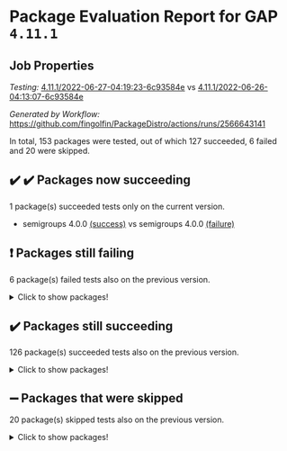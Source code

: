 # Package Evaluation Report for GAP `4.11.1`

## Job Properties

*Testing:* [4.11.1/2022-06-27-04:19:23-6c93584e](https://github.com/fingolfin/PackageDistro/blob/data/reports/4.11.1/2022-06-27-04:19:23-6c93584e) vs [4.11.1/2022-06-26-04:13:07-6c93584e](https://github.com/fingolfin/PackageDistro/blob/data/reports/4.11.1/2022-06-26-04:13:07-6c93584e)

*Generated by Workflow:* https://github.com/fingolfin/PackageDistro/actions/runs/2566643141

In total, 153 packages were tested, out of which 127 succeeded, 6 failed and 20 were skipped.

## :heavy_check_mark: :heavy_check_mark: Packages now succeeding

1 package(s) succeeded tests only on the current version.
- semigroups 4.0.0 [(success)](https://github.com/fingolfin/PackageDistro/runs/7065970797?check_suite_focus=true) vs semigroups 4.0.0 [(failure)](https://github.com/fingolfin/PackageDistro/runs/7058177191?check_suite_focus=true)

## :exclamation: Packages still failing

6 package(s) failed tests also on the previous version.
<details><summary>Click to show packages!</summary>

- fining 1.4.1 [(failure)](https://github.com/fingolfin/PackageDistro/runs/7065967938?check_suite_focus=true)
- francy 1.2.4 [(failure)](https://github.com/fingolfin/PackageDistro/runs/7065968128?check_suite_focus=true)
- hap 1.41 [(failure)](https://github.com/fingolfin/PackageDistro/runs/7065968552?check_suite_focus=true)
- normalizinterface 1.3.2 [(failure)](https://github.com/fingolfin/PackageDistro/runs/7065969802?check_suite_focus=true)
- packagemanager 1.2 [(failure)](https://github.com/fingolfin/PackageDistro/runs/7065969993?check_suite_focus=true)
- recog 1.3.2 [(failure)](https://github.com/fingolfin/PackageDistro/runs/7065970598?check_suite_focus=true)
</details>

## :heavy_check_mark: Packages still succeeding

126 package(s) succeeded tests also on the previous version.
<details><summary>Click to show packages!</summary>

- ace 5.4 [(success)](https://github.com/fingolfin/PackageDistro/runs/7065966646?check_suite_focus=true)
- aclib 1.3.2 [(success)](https://github.com/fingolfin/PackageDistro/runs/7065966675?check_suite_focus=true)
- agt 0.2 [(success)](https://github.com/fingolfin/PackageDistro/runs/7065966697?check_suite_focus=true)
- alnuth 3.2.1 [(success)](https://github.com/fingolfin/PackageDistro/runs/7065966723?check_suite_focus=true)
- anupq 3.2.6 [(success)](https://github.com/fingolfin/PackageDistro/runs/7065966751?check_suite_focus=true)
- atlasrep 2.1.2 [(success)](https://github.com/fingolfin/PackageDistro/runs/7065966782?check_suite_focus=true)
- autodoc 2022.03.10 [(success)](https://github.com/fingolfin/PackageDistro/runs/7065966805?check_suite_focus=true)
- automata 1.15 [(success)](https://github.com/fingolfin/PackageDistro/runs/7065966833?check_suite_focus=true)
- automgrp 1.3.2 [(success)](https://github.com/fingolfin/PackageDistro/runs/7065966868?check_suite_focus=true)
- autpgrp 1.10.2 [(success)](https://github.com/fingolfin/PackageDistro/runs/7065966907?check_suite_focus=true)
- cap 2022.06-04 [(success)](https://github.com/fingolfin/PackageDistro/runs/7065966969?check_suite_focus=true)
- caratinterface 2.3.3 [(success)](https://github.com/fingolfin/PackageDistro/runs/7065967014?check_suite_focus=true)
- cddinterface 2020.06.24 [(success)](https://github.com/fingolfin/PackageDistro/runs/7065967047?check_suite_focus=true)
- circle 1.6.5 [(success)](https://github.com/fingolfin/PackageDistro/runs/7065967086?check_suite_focus=true)
- classicpres 1.22 [(success)](https://github.com/fingolfin/PackageDistro/runs/7065967127?check_suite_focus=true)
- cohomolo 1.6.10 [(success)](https://github.com/fingolfin/PackageDistro/runs/7065967162?check_suite_focus=true)
- congruence 1.2.4 [(success)](https://github.com/fingolfin/PackageDistro/runs/7065967190?check_suite_focus=true)
- corelg 1.56 [(success)](https://github.com/fingolfin/PackageDistro/runs/7065967223?check_suite_focus=true)
- crime 1.6 [(success)](https://github.com/fingolfin/PackageDistro/runs/7065967259?check_suite_focus=true)
- crisp 1.4.5 [(success)](https://github.com/fingolfin/PackageDistro/runs/7065967289?check_suite_focus=true)
- crypting 0.10 [(success)](https://github.com/fingolfin/PackageDistro/runs/7065967329?check_suite_focus=true)
- cryst 4.1.24 [(success)](https://github.com/fingolfin/PackageDistro/runs/7065967354?check_suite_focus=true)
- crystcat 1.1.9 [(success)](https://github.com/fingolfin/PackageDistro/runs/7065967390?check_suite_focus=true)
- ctbllib 1.3.4 [(success)](https://github.com/fingolfin/PackageDistro/runs/7065967418?check_suite_focus=true)
- cubefree 1.19 [(success)](https://github.com/fingolfin/PackageDistro/runs/7065967449?check_suite_focus=true)
- curlinterface 2.2.2 [(success)](https://github.com/fingolfin/PackageDistro/runs/7065967476?check_suite_focus=true)
- cvec 2.7.5 [(success)](https://github.com/fingolfin/PackageDistro/runs/7065967499?check_suite_focus=true)
- datastructures 0.2.7 [(success)](https://github.com/fingolfin/PackageDistro/runs/7065967528?check_suite_focus=true)
- deepthought 1.0.5 [(success)](https://github.com/fingolfin/PackageDistro/runs/7065967556?check_suite_focus=true)
- design 1.7 [(success)](https://github.com/fingolfin/PackageDistro/runs/7065967596?check_suite_focus=true)
- difsets 2.3.1 [(success)](https://github.com/fingolfin/PackageDistro/runs/7065967627?check_suite_focus=true)
- digraphs 1.5.3 [(success)](https://github.com/fingolfin/PackageDistro/runs/7065967673?check_suite_focus=true)
- edim 1.3.5 [(success)](https://github.com/fingolfin/PackageDistro/runs/7065967712?check_suite_focus=true)
- example 4.3.1 [(success)](https://github.com/fingolfin/PackageDistro/runs/7065967756?check_suite_focus=true)
- factint 1.6.3 [(success)](https://github.com/fingolfin/PackageDistro/runs/7065967806?check_suite_focus=true)
- ferret 1.0.7 [(success)](https://github.com/fingolfin/PackageDistro/runs/7065967854?check_suite_focus=true)
- fga 1.4.0 [(success)](https://github.com/fingolfin/PackageDistro/runs/7065967903?check_suite_focus=true)
- float 1.0.3 [(success)](https://github.com/fingolfin/PackageDistro/runs/7065967969?check_suite_focus=true)
- format 1.4.3 [(success)](https://github.com/fingolfin/PackageDistro/runs/7065968001?check_suite_focus=true)
- forms 1.2.7 [(success)](https://github.com/fingolfin/PackageDistro/runs/7065968034?check_suite_focus=true)
- fplsa 1.2.5 [(success)](https://github.com/fingolfin/PackageDistro/runs/7065968070?check_suite_focus=true)
- fr 2.4.8 [(success)](https://github.com/fingolfin/PackageDistro/runs/7065968101?check_suite_focus=true)
- fwtree 1.3 [(success)](https://github.com/fingolfin/PackageDistro/runs/7065968162?check_suite_focus=true)
- gbnp 1.0.5 [(success)](https://github.com/fingolfin/PackageDistro/runs/7065968200?check_suite_focus=true)
- generalizedmorphismsforcap 2022.05-01 [(success)](https://github.com/fingolfin/PackageDistro/runs/7065968238?check_suite_focus=true)
- genss 1.6.6 [(success)](https://github.com/fingolfin/PackageDistro/runs/7065968276?check_suite_focus=true)
- gradedringforhomalg 2022.03-01 [(success)](https://github.com/fingolfin/PackageDistro/runs/7065968337?check_suite_focus=true)
- grape 4.8.5 [(success)](https://github.com/fingolfin/PackageDistro/runs/7065968383?check_suite_focus=true)
- groupoids 1.69 [(success)](https://github.com/fingolfin/PackageDistro/runs/7065968425?check_suite_focus=true)
- grpconst 2.6.2 [(success)](https://github.com/fingolfin/PackageDistro/runs/7065968458?check_suite_focus=true)
- guarana 0.96.3 [(success)](https://github.com/fingolfin/PackageDistro/runs/7065968489?check_suite_focus=true)
- guava 3.16 [(success)](https://github.com/fingolfin/PackageDistro/runs/7065968527?check_suite_focus=true)
- hapcryst 0.1.14 [(success)](https://github.com/fingolfin/PackageDistro/runs/7065968593?check_suite_focus=true)
- hecke 1.5.3 [(success)](https://github.com/fingolfin/PackageDistro/runs/7065968622?check_suite_focus=true)
- help 3.5 [(success)](https://github.com/fingolfin/PackageDistro/runs/7065968654?check_suite_focus=true)
- idrel 2.44 [(success)](https://github.com/fingolfin/PackageDistro/runs/7065968686?check_suite_focus=true)
- images 1.3.1 [(success)](https://github.com/fingolfin/PackageDistro/runs/7065968725?check_suite_focus=true)
- intpic 0.3.0 [(success)](https://github.com/fingolfin/PackageDistro/runs/7065968773?check_suite_focus=true)
- io 4.7.2 [(success)](https://github.com/fingolfin/PackageDistro/runs/7065968808?check_suite_focus=true)
- irredsol 1.4.3 [(success)](https://github.com/fingolfin/PackageDistro/runs/7065968847?check_suite_focus=true)
- json 2.1.0 [(success)](https://github.com/fingolfin/PackageDistro/runs/7065968901?check_suite_focus=true)
- jupyterkernel 1.4.1 [(success)](https://github.com/fingolfin/PackageDistro/runs/7065968946?check_suite_focus=true)
- jupyterviz 1.5.1 [(success)](https://github.com/fingolfin/PackageDistro/runs/7065968994?check_suite_focus=true)
- kan 1.34 [(success)](https://github.com/fingolfin/PackageDistro/runs/7065969033?check_suite_focus=true)
- kbmag 1.5.9 [(success)](https://github.com/fingolfin/PackageDistro/runs/7065969110?check_suite_focus=true)
- laguna 3.9.5 [(success)](https://github.com/fingolfin/PackageDistro/runs/7065969151?check_suite_focus=true)
- liealgdb 2.2.1 [(success)](https://github.com/fingolfin/PackageDistro/runs/7065969205?check_suite_focus=true)
- liepring 2.6 [(success)](https://github.com/fingolfin/PackageDistro/runs/7065969265?check_suite_focus=true)
- liering 2.4.2 [(success)](https://github.com/fingolfin/PackageDistro/runs/7065969323?check_suite_focus=true)
- linearalgebraforcap 2022.06-02 [(success)](https://github.com/fingolfin/PackageDistro/runs/7065969355?check_suite_focus=true)
- loops 3.4.1 [(success)](https://github.com/fingolfin/PackageDistro/runs/7065969394?check_suite_focus=true)
- lpres 1.0.3 [(success)](https://github.com/fingolfin/PackageDistro/runs/7065969428?check_suite_focus=true)
- majoranaalgebras 1.4 [(success)](https://github.com/fingolfin/PackageDistro/runs/7065969459?check_suite_focus=true)
- mapclass 1.4.5 [(success)](https://github.com/fingolfin/PackageDistro/runs/7065969494?check_suite_focus=true)
- matgrp 0.64 [(success)](https://github.com/fingolfin/PackageDistro/runs/7065969525?check_suite_focus=true)
- modisom 2.5.2 [(success)](https://github.com/fingolfin/PackageDistro/runs/7065969552?check_suite_focus=true)
- modulepresentationsforcap 2022.05-03 [(success)](https://github.com/fingolfin/PackageDistro/runs/7065969594?check_suite_focus=true)
- monoidalcategories 2022.06-06 [(success)](https://github.com/fingolfin/PackageDistro/runs/7065969634?check_suite_focus=true)
- nconvex 2020.11-04 [(success)](https://github.com/fingolfin/PackageDistro/runs/7065969678?check_suite_focus=true)
- nilmat 1.4.1 [(success)](https://github.com/fingolfin/PackageDistro/runs/7065969714?check_suite_focus=true)
- nock 1.5 [(success)](https://github.com/fingolfin/PackageDistro/runs/7065969749?check_suite_focus=true)
- nq 2.5.8 [(success)](https://github.com/fingolfin/PackageDistro/runs/7065969846?check_suite_focus=true)
- numericalsgps 1.3.0 [(success)](https://github.com/fingolfin/PackageDistro/runs/7065969880?check_suite_focus=true)
- openmath 11.5.1 [(success)](https://github.com/fingolfin/PackageDistro/runs/7065969922?check_suite_focus=true)
- orb 4.8.4 [(success)](https://github.com/fingolfin/PackageDistro/runs/7065969953?check_suite_focus=true)
- patternclass 2.4.2 [(success)](https://github.com/fingolfin/PackageDistro/runs/7065970036?check_suite_focus=true)
- permut 2.0.4 [(success)](https://github.com/fingolfin/PackageDistro/runs/7065970076?check_suite_focus=true)
- polenta 1.3.10 [(success)](https://github.com/fingolfin/PackageDistro/runs/7065970123?check_suite_focus=true)
- polymaking 0.8.6 [(success)](https://github.com/fingolfin/PackageDistro/runs/7065970163?check_suite_focus=true)
- primgrp 3.4.2 [(success)](https://github.com/fingolfin/PackageDistro/runs/7065970208?check_suite_focus=true)
- profiling 2.5.0 [(success)](https://github.com/fingolfin/PackageDistro/runs/7065970266?check_suite_focus=true)
- qpa 1.33 [(success)](https://github.com/fingolfin/PackageDistro/runs/7065970323?check_suite_focus=true)
- quagroup 1.8.3 [(success)](https://github.com/fingolfin/PackageDistro/runs/7065970395?check_suite_focus=true)
- radiroot 2.9 [(success)](https://github.com/fingolfin/PackageDistro/runs/7065970451?check_suite_focus=true)
- rcwa 4.6.4 [(success)](https://github.com/fingolfin/PackageDistro/runs/7065970502?check_suite_focus=true)
- rds 1.8 [(success)](https://github.com/fingolfin/PackageDistro/runs/7065970544?check_suite_focus=true)
- repndecomp 1.2.1 [(success)](https://github.com/fingolfin/PackageDistro/runs/7065970628?check_suite_focus=true)
- repsn 3.1.0 [(success)](https://github.com/fingolfin/PackageDistro/runs/7065970665?check_suite_focus=true)
- resclasses 4.7.2 [(success)](https://github.com/fingolfin/PackageDistro/runs/7065970703?check_suite_focus=true)
- scscp 2.3.1 [(success)](https://github.com/fingolfin/PackageDistro/runs/7065970752?check_suite_focus=true)
- sglppow 2.2 [(success)](https://github.com/fingolfin/PackageDistro/runs/7065970842?check_suite_focus=true)
- sgpviz 0.999.5 [(success)](https://github.com/fingolfin/PackageDistro/runs/7065970874?check_suite_focus=true)
- simpcomp 2.1.14 [(success)](https://github.com/fingolfin/PackageDistro/runs/7065970911?check_suite_focus=true)
- singular 2020.12.18 [(success)](https://github.com/fingolfin/PackageDistro/runs/7065970950?check_suite_focus=true)
- sla 1.5.3 [(success)](https://github.com/fingolfin/PackageDistro/runs/7065970992?check_suite_focus=true)
- smallgrp 1.5 [(success)](https://github.com/fingolfin/PackageDistro/runs/7065971041?check_suite_focus=true)
- smallsemi 0.6.13 [(success)](https://github.com/fingolfin/PackageDistro/runs/7065971098?check_suite_focus=true)
- sonata 2.9.4 [(success)](https://github.com/fingolfin/PackageDistro/runs/7065971146?check_suite_focus=true)
- sophus 1.25 [(success)](https://github.com/fingolfin/PackageDistro/runs/7065971220?check_suite_focus=true)
- spinsym 1.5.2 [(success)](https://github.com/fingolfin/PackageDistro/runs/7065971295?check_suite_focus=true)
- symbcompcc 1.3.2 [(success)](https://github.com/fingolfin/PackageDistro/runs/7065971342?check_suite_focus=true)
- thelma 1.3 [(success)](https://github.com/fingolfin/PackageDistro/runs/7065971407?check_suite_focus=true)
- tomlib 1.2.9 [(success)](https://github.com/fingolfin/PackageDistro/runs/7065971463?check_suite_focus=true)
- toric 1.9.5 [(success)](https://github.com/fingolfin/PackageDistro/runs/7065971517?check_suite_focus=true)
- transgrp 3.6.2 [(success)](https://github.com/fingolfin/PackageDistro/runs/7065971563?check_suite_focus=true)
- ugaly 4.0.2 [(success)](https://github.com/fingolfin/PackageDistro/runs/7065971600?check_suite_focus=true)
- unipot 1.5 [(success)](https://github.com/fingolfin/PackageDistro/runs/7065971633?check_suite_focus=true)
- unitlib 4.1.0 [(success)](https://github.com/fingolfin/PackageDistro/runs/7065971676?check_suite_focus=true)
- utils 0.72 [(success)](https://github.com/fingolfin/PackageDistro/runs/7065971722?check_suite_focus=true)
- uuid 0.7 [(success)](https://github.com/fingolfin/PackageDistro/runs/7065971760?check_suite_focus=true)
- walrus 0.9991 [(success)](https://github.com/fingolfin/PackageDistro/runs/7065971799?check_suite_focus=true)
- wedderga 4.10.2 [(success)](https://github.com/fingolfin/PackageDistro/runs/7065971858?check_suite_focus=true)
- xmod 2.88 [(success)](https://github.com/fingolfin/PackageDistro/runs/7065971913?check_suite_focus=true)
- xmodalg 1.22 [(success)](https://github.com/fingolfin/PackageDistro/runs/7065971986?check_suite_focus=true)
- yangbaxter 0.10.0 [(success)](https://github.com/fingolfin/PackageDistro/runs/7065972066?check_suite_focus=true)
- zeromqinterface 0.13 [(success)](https://github.com/fingolfin/PackageDistro/runs/7065972136?check_suite_focus=true)
</details>

## :heavy_minus_sign: Packages that were skipped

20 package(s) skipped tests also on the previous version.
<details><summary>Click to show packages!</summary>

- 4ti2interface 2022.03-01 [(skipped)](https://github.com/fingolfin/PackageDistro/runs/7065898363?check_suite_focus=true)
- browse 1.8.14 [(skipped)](https://github.com/fingolfin/PackageDistro/runs/7065898363?check_suite_focus=true)
- examplesforhomalg 2022.03-01 [(skipped)](https://github.com/fingolfin/PackageDistro/runs/7065898363?check_suite_focus=true)
- gapdoc 1.6.5 [(skipped)](https://github.com/fingolfin/PackageDistro/runs/7065898363?check_suite_focus=true)
- gauss 2022.03-01 [(skipped)](https://github.com/fingolfin/PackageDistro/runs/7065898363?check_suite_focus=true)
- gaussforhomalg 2022.03-01 [(skipped)](https://github.com/fingolfin/PackageDistro/runs/7065898363?check_suite_focus=true)
- gradedmodules 2022.03-01 [(skipped)](https://github.com/fingolfin/PackageDistro/runs/7065898363?check_suite_focus=true)
- homalg 2022.03-01 [(skipped)](https://github.com/fingolfin/PackageDistro/runs/7065898363?check_suite_focus=true)
- homalgtocas 2022.03-01 [(skipped)](https://github.com/fingolfin/PackageDistro/runs/7065898363?check_suite_focus=true)
- io_forhomalg 2022.03-01 [(skipped)](https://github.com/fingolfin/PackageDistro/runs/7065898363?check_suite_focus=true)
- itc 1.5.1 [(skipped)](https://github.com/fingolfin/PackageDistro/runs/7065898363?check_suite_focus=true)
- localizeringforhomalg 2022.03-01 [(skipped)](https://github.com/fingolfin/PackageDistro/runs/7065898363?check_suite_focus=true)
- matricesforhomalg 2022.04-01 [(skipped)](https://github.com/fingolfin/PackageDistro/runs/7065898363?check_suite_focus=true)
- modules 2022.03-01 [(skipped)](https://github.com/fingolfin/PackageDistro/runs/7065898363?check_suite_focus=true)
- polycyclic 2.16 [(skipped)](https://github.com/fingolfin/PackageDistro/runs/7065898363?check_suite_focus=true)
- ringsforhomalg 2022.04-01 [(skipped)](https://github.com/fingolfin/PackageDistro/runs/7065898363?check_suite_focus=true)
- sco 2022.03-01 [(skipped)](https://github.com/fingolfin/PackageDistro/runs/7065898363?check_suite_focus=true)
- toolsforhomalg 2022.05-01 [(skipped)](https://github.com/fingolfin/PackageDistro/runs/7065898363?check_suite_focus=true)
- toricvarieties 2022.03.23 [(skipped)](https://github.com/fingolfin/PackageDistro/runs/7065898363?check_suite_focus=true)
- xgap 4.31 [(skipped)](https://github.com/fingolfin/PackageDistro/runs/7065898363?check_suite_focus=true)
</details>

